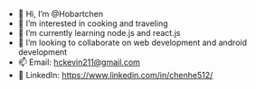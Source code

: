 - 👋 Hi, I’m @Hobartchen
- 👀 I’m interested in cooking and traveling
- 🌱 I’m currently learning node.js and react.js
- 💞️ I’m looking to collaborate on web development and android development
- 📫 Email: hckevin211@gmail.com
- 📌 LinkedIn: https://www.linkedin.com/in/chenhe512/

<!---
Hobartchen/Hobartchen is a ✨ special ✨ repository because its `README.md` (this file) appears on your GitHub profile.
You can click the Preview link to take a look at your changes.
--->

